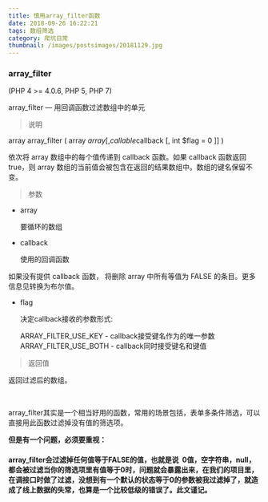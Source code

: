 ```yaml
---
title: 慎用array_filter函数
date: 2018-09-26 16:22:21
tags: 数组筛选
category: 爬坑日常
thumbnail: /images/postsimages/20181129.jpg
---
```


### array_filter
(PHP 4 >= 4.0.6, PHP 5, PHP 7)

array_filter — 用回调函数过滤数组中的单元

> 说明

array array_filter ( array $array [, callable $callback [, int $flag = 0 ]] )


依次将 array 数组中的每个值传递到 callback 函数。如果 callback 函数返回 true，则 array 数组的当前值会被包含在返回的结果数组中。数组的键名保留不变。

> 参数
 

+ array

     要循环的数组

+ callback

     使用的回调函数

如果没有提供 callback 函数， 将删除 array 中所有等值为 FALSE 的条目。更多信息见转换为布尔值。

+ flag

    决定callback接收的参数形式:
    
    ARRAY_FILTER_USE_KEY - callback接受键名作为的唯一参数
    ARRAY_FILTER_USE_BOTH - callback同时接受键名和键值
> 返回值

返回过滤后的数组。

 

array_filter其实是一个相当好用的函数，常用的场景包括，表单多条件筛选，可以直接用此函数过滤掉没有值的筛选项。

**但是有一个问题，必须要重视：**

#### array_filter会过滤掉任何值等于FALSE的值，也就是说  0值，空字符串，null，都会被过滤当你的筛选项里有值等于0时，问题就会暴露出来，在我们的项目里，在调接口时做了过滤，没想到有一个默认的状态等于0的参数被我过滤掉了，就造成了线上数据的失常，也算是一个比较低级的错误了。此文谨记。